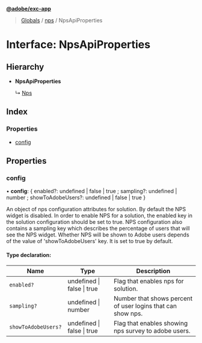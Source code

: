 **[@adobe/exc-app](../README.md)**

> [Globals](../README.md) / [nps](../modules/nps.md) / NpsApiProperties

# Interface: NpsApiProperties

## Hierarchy

* **NpsApiProperties**

  ↳ [Nps](nps.nps-1.md)

## Index

### Properties

* [config](nps.npsapiproperties.md#config)

## Properties

### config

•  **config**: { enabled?: undefined \| false \| true ; sampling?: undefined \| number ; showToAdobeUsers?: undefined \| false \| true  }

An object of nps configuration attributes for solution.
By default the NPS widget is disabled. In order to enable NPS for a solution, the enabled key in the solution configuration should be set to true.
NPS configuration also contains a sampling key which describes the percentage of users that will see the NPS widget.
Whether NPS will be shown to Adobe users depends of the value of 'showToAdobeUsers' key. It is set to true by default.

#### Type declaration:

Name | Type | Description |
------ | ------ | ------ |
`enabled?` | undefined \| false \| true | Flag that enables nps for solution. |
`sampling?` | undefined \| number | Number that shows percent of user logins that can show nps. |
`showToAdobeUsers?` | undefined \| false \| true | Flag that enables showing nps survey to adobe users. |

